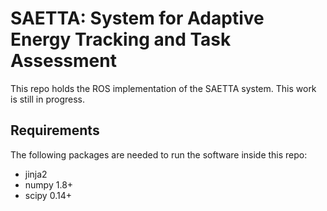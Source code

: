 # SAETTA: System for Adaptive Energy Tracking and Task Assessment 

This repo holds the ROS implementation of the SAETTA system. This work is still in progress.

## Requirements

The following packages are needed to run the software inside this repo:

  - jinja2
  - numpy 1.8+
  - scipy 0.14+

